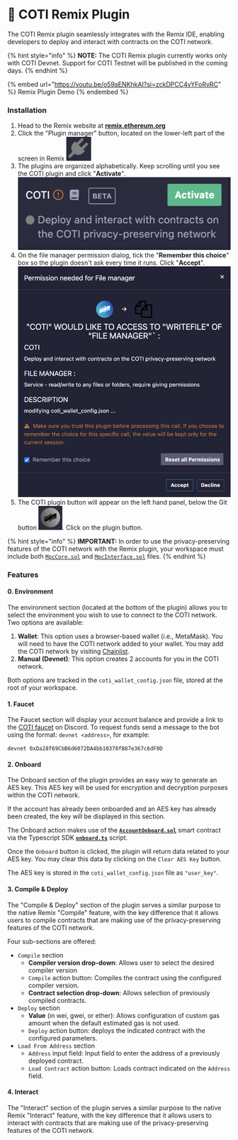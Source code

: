 # 🔌 COTI Remix Plugin

The COTI Remix plugin seamlessly integrates with the Remix IDE, enabling developers to deploy and interact with contracts on the COTI network.

{% hint style="info" %}
**NOTE:** The COTI Remix plugin currently works only with COTI Devnet. Support for COTI Testnet will be published in the coming days.
{% endhint %}

{% embed url="https://youtu.be/o59aENKhkAI?si=zckDPCC4vYFoRvRC" %}
Remix Plugin Demo
{% endembed %}

### Installation

1. Head to the Remix website at [**remix.ethereum.org**](https://remix.ethereum.org/)
2. Click the "Plugin manager" button, located on the lower-left part of the screen in Remix <img src="../.gitbook/assets/image (5).png" alt="" data-size="line">
3. The plugins are organized alphabetically. Keep scrolling until you see the COTI plugin and click "**Activate**".\
   ![](<../.gitbook/assets/image (6).png>)
4. On the file manager permission dialog, tick the "**Remember this choice**" box so the plugin doesn't ask every time it runs. Click "**Accept**".\
   ![](<../.gitbook/assets/image (7).png>)
5. The COTI plugin button will appear on the left hand panel, below the Git button <img src="../.gitbook/assets/image (8).png" alt="" data-size="line">. Click on the plugin button.



{% hint style="info" %}
**IMPORTANT:** In order to use the privacy-preserving features of the COTI network with the Remix plugin, your workspace must include both [`MpcCore.sol`](https://github.com/coti-io/confidentiality-contracts/blob/main/contracts/lib/MpcCore.sol) and [`MpcInterface.sol`](https://github.com/coti-io/confidentiality-contracts/blob/main/contracts/lib/MpcInterface.sol) files.
{% endhint %}

### Features

#### 0. Environment

The environment section (located at the bottom of the plugin) allows you to select the environment you wish to use to connect to the COTI network. Two options are available:

1. **Wallet**: This option uses a browser-based wallet (i.e., MetaMask). You will need to have the COTI network added to your wallet. You may add the COTI network by visiting [Chainlist](https://chainlist.org/chain/13068200).
2. **Manual (Devnet)**: This option creates 2 accounts for you in the COTI network.

Both options are tracked in the `coti_wallet_config.json` file, stored at the root of your workspace.

#### 1. Faucet

The Faucet section will display your account balance and provide a link to the [COTI faucet](https://faucet.coti.io/) on Discord. To request funds send a message to the bot using the format: `devnet <address>`, for example:

```
devnet 0xDa28f69CbB6d6072DA4bb10378fB87e367c6dF0D
```

#### 2. Onboard

The Onboard section of the plugin provides an easy way to generate an AES key. This AES key will be used for encryption and decryption purposes within the COTI network.

If the account has already been onboarded and an AES key has already been created, the key will be displayed in this section.

The Onboard action makes use of the [**`AccountOnboard.sol`**](https://github.com/coti-io/confidentiality-contracts/blob/main/contracts/AccountOnboard/AccountOnboard.sol) smart contract via the Typescript SDK [**`onboard.ts`**](https://github.com/coti-io/coti-sdk-typescript/blob/main/src/account/onboard.ts) script.

Once the `Onboard` button is clicked, the plugin will return data related to your AES key. You may clear this data by clicking on the `Clear AES Key` button.

The AES key is stored in the `coti_wallet_config.json` file as `"user_key"`.

#### 3. Compile & Deploy

The "Compile & Deploy" section of the plugin serves a similar purpose to the native Remix "Compile" feature, with the key difference that it allows users to compile contracts that are making use of the privacy-preserving features of the COTI network.

Four sub-sections are offered:

* `Compile` section
  * **Compiler version drop-down**: Allows user to select the desired compiler version
  * `Compile` action button: Compiles the contract using the configured compiler version.
  * **Contract selection drop-down**: Allows selection of previously compiled contracts.
* `Deploy` section
  * **Value** (in wei, gwei, or ether): Allows configuration of custom gas amount when the default estimated gas is not used.
  * `Deploy` action button: deploys the indicated contract with the configured parameters.
* `Load From Address` section
  * `Address` input field: Input field to enter the address of a previously deployed contract.
  * `Load Contract` action button: Loads contract indicated on the `Address` field.

#### 4. Interact

The "Interact" section of the plugin serves a similar purpose to the native Remix "Interact" feature, with the key difference that it allows users to interact with contracts that are making use of the privacy-preserving features of the COTI network.
